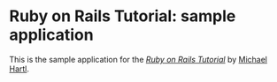# Ruby on Rails Tutorial: sample application

This is the sample application for
the [*Ruby on Rails Tutorial*](http://railstutorial.org)
by [Michael Hartl](http://michaelhartl.com/).